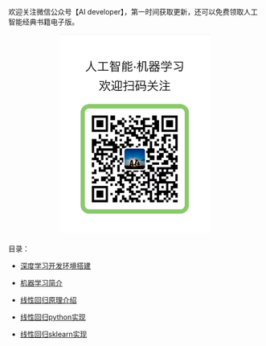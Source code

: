 欢迎关注微信公众号【AI developer】，第一时间获取更新，还可以免费领取人工智能经典书籍电子版。

<div align=center>
<div style="align: center" >
<img src="qrcode.png"   width = "300" height = "400" />
</div>
</div>



目录：

* [深度学习开发环境搭建](【机器学习】深度学习开发环境搭建.md)

* [机器学习简介](【机器学习】机器学习简介.md)

* [线性回归原理介绍](1.1【机器学习】线性回归原理介绍.md)

* [线性回归python实现](1.2【机器学习】线性回归python实现.md)

* [线性回归sklearn实现](1.3【机器学习】线性回归sklearn实现.md)
